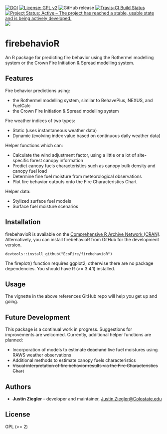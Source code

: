[![DOI](https://zenodo.org/badge/DOI/10.5281/zenodo.1412014.svg)](https://doi.org/10.5281/zenodo.1412014)
[![License: GPL v2](https://img.shields.io/badge/License-GPL%20v2-blue.svg)](https://www.gnu.org/licenses/old-licenses/gpl-2.0.en.html) 
![GitHub release](https://img.shields.io/badge/devel%20version-v0.1.0-blue.svg) [![Travis-CI Build Status](https://travis-ci.org/EcoFire/firebehavioR.svg?branch=master)](https://travis-ci.org/EcoFire/firebehavioR) [![Project Status: Active – The project has reached a stable, usable state and is being actively developed.](https://www.repostatus.org/badges/latest/active.svg)](https://www.repostatus.org/#active) [![](https://www.r-pkg.org/badges/version/firebehavioR)](https://www.r-pkg.org/badges/version/firebehavioR)

firebehavioR
================

An R package for predicting fire behavior using the Rothermel modelling system or the Crown Fire Initiation & Spread modelling system.

Features
--------

Fire behavior predictions using:
* the Rothermel modelling system, similar to BehavePlus, NEXUS, and FuelCalc
* the Crown Fire Initiation & Spread modelling system

Fire weather indices of two types:
* Static (uses instantaneous weather data)
* Dynamic (evolving index value based on continuous daily weather data)

Helper functions which can:
* Calculate the wind adjustment factor, using a little or a lot of site-specific forest canopy information
* Predict canopy fuels characteristics such as canopy bulk density and canopy fuel load
* Determine fine fuel moisture from meteorological observations
* Plot fire behavior outputs onto the Fire Characteristics Chart

Helper data:
* Stylized surface fuel models
* Surface fuel moisture scenarios

Installation
------------
firebehavioR is available on the [Comprehensive R Archive Network (CRAN)](https://cran.r-project.org/package=firebehavioR).
Alternatively, you can install firebehavioR from GitHub for the development version.

    devtools::install_github("EcoFire/firebehavioR")

The fireplot() function requires ggplot2; otherwise there are no package dependencies. You should have R (&gt;= 3.4.1) installed.

Usage
-----

The vignette in the above references GitHub repo will help you get up and going.

Future Development
-----

This package is a continual work in progress. Suggestions for improvements are welcomed. Currently, additional helper functions are planned: 
* Incorporation of models to estimate ~~dead and~~ live fuel moistures using RAWS weather observations 
* Additional methods to estimate canopy fuels characteristics
* ~~Visual interpretation of fire behavior results via the Fire Characteristics Chart~~

Authors
-------

-   **Justin Ziegler** - developer and maintainer, <Justin.Ziegler@Colostate.edu>

License
-------

GPL (&gt;= 2)
